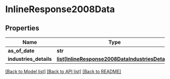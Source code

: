 # InlineResponse2008Data

## Properties
Name | Type | Description | Notes
------------ | ------------- | ------------- | -------------
**as_of_date** | **str** |  | 
**industries_details** | [**list[InlineResponse2008DataIndustriesDetails]**](InlineResponse2008DataIndustriesDetails.md) |  | 

[[Back to Model list]](../README.md#documentation-for-models) [[Back to API list]](../README.md#documentation-for-api-endpoints) [[Back to README]](../README.md)



